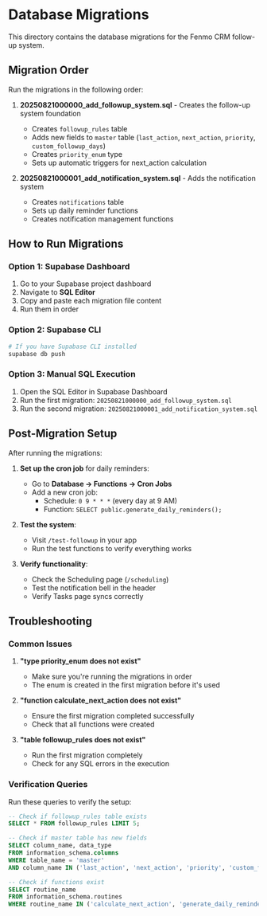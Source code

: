 # Database Migrations

This directory contains the database migrations for the Fenmo CRM follow-up system.

## Migration Order

Run the migrations in the following order:

1. **20250821000000_add_followup_system.sql** - Creates the follow-up system foundation
   - Creates `followup_rules` table
   - Adds new fields to `master` table (`last_action`, `next_action`, `priority`, `custom_followup_days`)
   - Creates `priority_enum` type
   - Sets up automatic triggers for next_action calculation

2. **20250821000001_add_notification_system.sql** - Adds the notification system
   - Creates `notifications` table
   - Sets up daily reminder functions
   - Creates notification management functions

## How to Run Migrations

### Option 1: Supabase Dashboard
1. Go to your Supabase project dashboard
2. Navigate to **SQL Editor**
3. Copy and paste each migration file content
4. Run them in order

### Option 2: Supabase CLI
```bash
# If you have Supabase CLI installed
supabase db push
```

### Option 3: Manual SQL Execution
1. Open the SQL Editor in Supabase Dashboard
2. Run the first migration: `20250821000000_add_followup_system.sql`
3. Run the second migration: `20250821000001_add_notification_system.sql`

## Post-Migration Setup

After running the migrations:

1. **Set up the cron job** for daily reminders:
   - Go to **Database → Functions → Cron Jobs**
   - Add a new cron job:
     - Schedule: `0 9 * * *` (every day at 9 AM)
     - Function: `SELECT public.generate_daily_reminders();`

2. **Test the system**:
   - Visit `/test-followup` in your app
   - Run the test functions to verify everything works

3. **Verify functionality**:
   - Check the Scheduling page (`/scheduling`)
   - Test the notification bell in the header
   - Verify Tasks page syncs correctly

## Troubleshooting

### Common Issues

1. **"type priority_enum does not exist"**
   - Make sure you're running the migrations in order
   - The enum is created in the first migration before it's used

2. **"function calculate_next_action does not exist"**
   - Ensure the first migration completed successfully
   - Check that all functions were created

3. **"table followup_rules does not exist"**
   - Run the first migration completely
   - Check for any SQL errors in the execution

### Verification Queries

Run these queries to verify the setup:

```sql
-- Check if followup_rules table exists
SELECT * FROM followup_rules LIMIT 5;

-- Check if master table has new fields
SELECT column_name, data_type 
FROM information_schema.columns 
WHERE table_name = 'master' 
AND column_name IN ('last_action', 'next_action', 'priority', 'custom_followup_days');

-- Check if functions exist
SELECT routine_name 
FROM information_schema.routines 
WHERE routine_name IN ('calculate_next_action', 'generate_daily_reminders');
```
